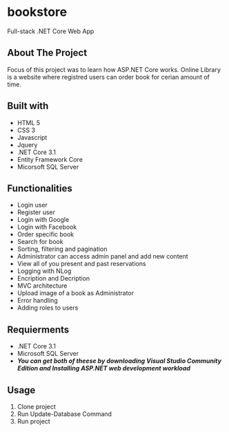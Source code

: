 # bookstore
Full-stack .NET Core Web App

## About The Project
Focus of this project was to learn how ASP.NET Core works. Online Library is a website where registred users can order book for cerian amount of time.

## Built with
* HTML 5
* CSS 3
* Javascript
* Jquery
* .NET Core 3.1
* Entity Framework Core
* Micorsoft SQL Server

## Functionalities
* Login user
* Register user
* Login with Google
* Login with Facebook
* Order specific book
* Search for book
* Sorting, filtering and pagination
* Administrator can access admin panel and add new content
* View all of you present and past reservations
* Logging with NLog
* Encription and Decription 
* MVC architecture
* Upload image of a book as Administrator
* Error handling
* Adding roles to users

## Requierments
* .NET Core 3.1 
* Microsoft SQL Server
* ***You can get both of theese by downloading Visual Studio Community Edition and Installing ASP.NET web development workload***

## Usage
1. Clone project
2. Run Update-Database Command
3. Run project
